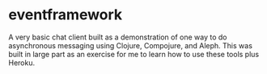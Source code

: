 # eventframework

A very basic chat client built as a demonstration of one way to do asynchronous messaging using Clojure, Compojure, and Aleph.  This was built in large part as an exercise for me to learn how to use these tools plus Heroku.


